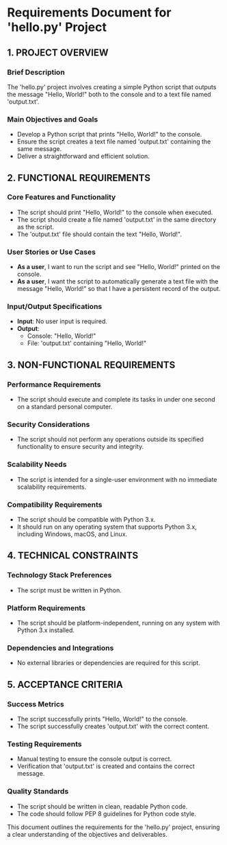 # Requirements Document for 'hello.py' Project

## 1. PROJECT OVERVIEW

### Brief Description
The 'hello.py' project involves creating a simple Python script that outputs the message "Hello, World!" both to the console and to a text file named 'output.txt'.

### Main Objectives and Goals
- Develop a Python script that prints "Hello, World!" to the console.
- Ensure the script creates a text file named 'output.txt' containing the same message.
- Deliver a straightforward and efficient solution.

## 2. FUNCTIONAL REQUIREMENTS

### Core Features and Functionality
- The script should print "Hello, World!" to the console when executed.
- The script should create a file named 'output.txt' in the same directory as the script.
- The 'output.txt' file should contain the text "Hello, World!".

### User Stories or Use Cases
- **As a user**, I want to run the script and see "Hello, World!" printed on the console.
- **As a user**, I want the script to automatically generate a text file with the message "Hello, World!" so that I have a persistent record of the output.

### Input/Output Specifications
- **Input**: No user input is required.
- **Output**: 
  - Console: "Hello, World!"
  - File: 'output.txt' containing "Hello, World!"

## 3. NON-FUNCTIONAL REQUIREMENTS

### Performance Requirements
- The script should execute and complete its tasks in under one second on a standard personal computer.

### Security Considerations
- The script should not perform any operations outside its specified functionality to ensure security and integrity.

### Scalability Needs
- The script is intended for a single-user environment with no immediate scalability requirements.

### Compatibility Requirements
- The script should be compatible with Python 3.x.
- It should run on any operating system that supports Python 3.x, including Windows, macOS, and Linux.

## 4. TECHNICAL CONSTRAINTS

### Technology Stack Preferences
- The script must be written in Python.

### Platform Requirements
- The script should be platform-independent, running on any system with Python 3.x installed.

### Dependencies and Integrations
- No external libraries or dependencies are required for this script.

## 5. ACCEPTANCE CRITERIA

### Success Metrics
- The script successfully prints "Hello, World!" to the console.
- The script successfully creates 'output.txt' with the correct content.

### Testing Requirements
- Manual testing to ensure the console output is correct.
- Verification that 'output.txt' is created and contains the correct message.

### Quality Standards
- The script should be written in clean, readable Python code.
- The code should follow PEP 8 guidelines for Python code style.

This document outlines the requirements for the 'hello.py' project, ensuring a clear understanding of the objectives and deliverables.